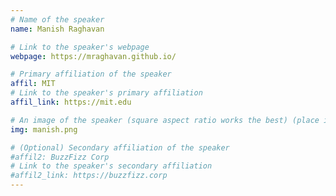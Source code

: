 ```yaml
---
# Name of the speaker
name: Manish Raghavan

# Link to the speaker's webpage
webpage: https://mraghavan.github.io/

# Primary affiliation of the speaker
affil: MIT 
# Link to the speaker's primary affiliation
affil_link: https://mit.edu

# An image of the speaker (square aspect ratio works the best) (place in the `assets/img/speakers` directory)
img: manish.png

# (Optional) Secondary affiliation of the speaker
#affil2: BuzzFizz Corp
# Link to the speaker's secondary affiliation 
#affil2_link: https://buzzfizz.corp
---
```


<!-- Whatever you write below will show up as the speaker's bio -->


